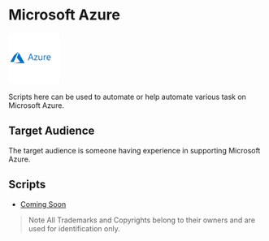 # Microsoft Azure

<img src="images/azurelogo.png" width="100">

Scripts here can be used to automate or help automate various task on Microsoft Azure.

## Target Audience

The target audience is someone having experience in supporting Microsoft Azure.

## Scripts

* [Coming Soon](commingsoon.md)

> Note All Trademarks and Copyrights belong to their owners and are used for identification only.
